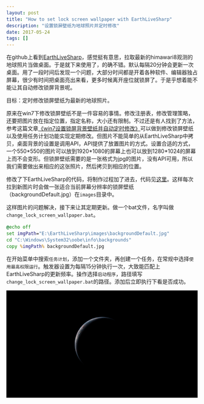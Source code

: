 ```yaml
---
layout: post
title: "How to set lock screen wallpaper with EarthLiveSharp"
description: "设置锁屏壁纸为地球照片并定时修改"
date: 2017-05-24
tags: []
---
```


在github上看到[EarthLiveSharp](https://github.com/bitdust/EarthLiveSharp)，感觉挺有意思，拉取最新的himawari8观测的地球照片当做桌面。于是就下来使用了，的确不错。默认每隔20分钟会更新一次桌面。用了一段时间后发现一个问题，大部分时间都是开着各种软件、编辑器独占屏幕，很少有时间把桌面亮出来看，更多时候离开座位就锁屏了。于是乎想着能不能让其自动修改锁屏背景呢。

目标：定时修改锁屏壁纸为最新的地球照片。

原来在win7下修改锁屏壁纸不是一件容易的事情。修改注册表，修改管理策略，还要把图片放在指定位置，指定名称，大小还有限制。不过还是有人找到了方法，参考这篇文章[《win7设置锁屏背景壁纸并自动定时修改》](http://www.capjsj.cn/lock_screen_background.html)可以做到修改锁屏壁纸以及使用任务计划功能实现定期修改。但图片不能简单的从EarthLiveSharp中拷贝，桌面背景的设置是调用API，API提供了放置图片的方式。设置合适的方式，一个550\*550的图片可以放到1920\*1080的屏幕上也可以放到1280\*1024的屏幕上而不会变形。但锁屏壁纸需要的是一张格式为jpg的图片，没有API可用，所以我们需要做出来相应的这张照片，然后拷贝到相应的位置。

修改了下EarthLiveSharp的代码，将制作过程加了进去，代码见[这里](https://github.com/latelan/EarthLiveSharp/commit/70f7f921da7f306ade8b7e66c3b2fa3bee78ec09#diff-7a4aaa83d7db7518c10f03c724232b51)。这样每次拉到新图片时会做一张适合当前屏幕分辨率的锁屏壁纸（backgroundDefault.jpg）在```images```目录中。

这样图片的问题解决，接下来让其定期更新。做一个bat文件，名字叫做```change_lock_screen_wallpaper.bat```。
```bat
@echo off
set imgPath="E:\EarthLiveSharp\images\backgroundDefault.jpg"
cd "C:\Windows\System32\oobe\info\backgrounds"
copy %imgPath% backgroundDefault.jpg
```
在开始菜单中搜索```任务计划```，添加一个文件夹，再创建一个任务，在常规中选择```使用最高权限运行```。触发器设置为每隔15分钟执行一次，大致能匹配上EarthLiveSharp的更新频率。操作选择```启动程序```，路径填写```change_lock_screen_wallpaper.bat```的路径。添加后立即执行下看是否成功。

![background-default](/assets/img/background-default.jpg)

